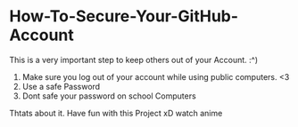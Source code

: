 # How-To-Secure-Your-GitHub-Account
This is a very important step to keep others out of your Account. :^)


1. Make sure you log out of your account while using public computers. <3
2. Use a safe Password
3. Dont safe your password on school Computers

Thtats about it.
Have fun with this Project xD
watch anime
